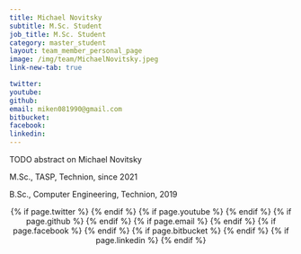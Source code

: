 ```yaml
---
title: Michael Novitsky
subtitle: M.Sc. Student
job_title: M.Sc. Student
category: master_student
layout: team_member_personal_page
image: /img/team/MichaelNovitsky.jpeg
link-new-tab: true

twitter: 
youtube: 
github: 
email: miken081990@gmail.com
bitbucket: 
facebook:
linkedin: 
---
```


TODO abstract on Michael Novitsky

M.Sc., TASP, Technion, since 2021

B.Sc., Computer Engineering, Technion, 2019


<div class="buttons" style="text-align: center; margin-top: 10px;">
        {% if page.twitter %}
        <a class="button" itemprop="twitter" href="{{ page.twitter }}" target="_blank">
            <i class="fab fa-twitter fa-lg"></i>
        </a>
        {% endif %}
        {% if page.youtube %}
        <a class="button" itemprop="youtube" href="{{ page.youtube }}" target="_blank">
            <i class="fab fa-youtube fa-lg"></i>
        </a>
        {% endif %}
        {% if page.github %}
        <a class="button" itemprop="github" href="{{ page.github }}" target="_blank">
            <i class="fab fa-github fa-lg"></i>
        </a>
        {% endif %}
        {% if page.email %}
        <a class="button" itemprop="email" href="mailto:{{ page.email }}" target="_blank">
            <i class="fas fa-envelope fa-lg"></i>      
        </a>
        {% endif %}
        {% if page.facebook %}
        <a class="button" itemprop="facebook" href="{{ page.facebook }}" target="_blank">
            <i class="fab fa-facebook fa-lg"></i>
        </a>
        {% endif %}
        {% if page.bitbucket %}
        <a class="button" itemprop="bitbucket" href="{{ page.bitbucket }}" target="_blank">
            <i class="fab fa-bitbucket fa-lg"></i>
        </a>
        {% endif %}
        {% if page.linkedin %}
        <a class="button" itemprop="linkedin" href="{{ page.linkedin }}" target="_blank">
            <i class="fab fa-linkedin fa-lg"></i>
        </a>
        {% endif %}
</div>


<!-- {% bibliography --query @*[year=2023] --group_by none %}
{% bibliography -q @*[c ~= {{ V. Indelman }}] %}
{% bibliography --sort authors %} -->
